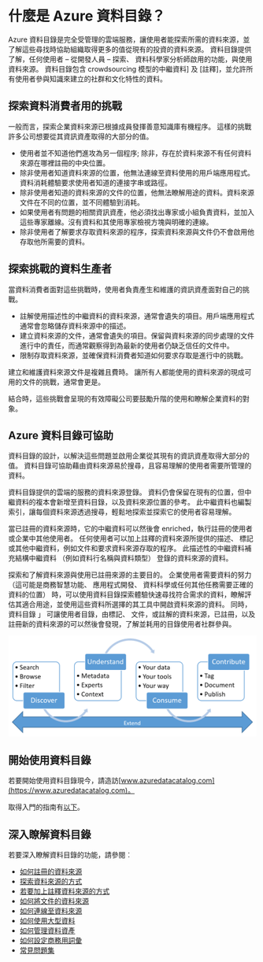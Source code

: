 <properties
   pageTitle="什麼是 Azure 資料目錄？ |Microsoft Azure"
   description="本文提供 Microsoft Azure 資料目錄，包括其功能和設計來解決問題的概觀。 資料目錄提供探索、 瞭解以及使用資料來源的任何使用者 – 從分析師資料科學家開發人員 – 註冊，以啟用的功能。"
   services="data-catalog"
   documentationCenter=""
   authors="steelanddata"
   manager="NA"
   editor=""
   tags=""/>
<tags
   ms.service="data-catalog"
   ms.devlang="NA"
   ms.topic="get-started-article"
   ms.tgt_pltfrm="NA"
   ms.workload="data-catalog"
   ms.date="09/21/2016"
   ms.author="maroche"/>

# <a name="what-is-azure-data-catalog"></a>什麼是 Azure 資料目錄？

Azure 資料目錄是完全受管理的雲端服務，讓使用者能探索所需的資料來源，並了解這些尋找時協助組織取得更多的值從現有的投資的資料來源。 資料目錄提供了解，任何使用者 – 從開發人員 – 探索、 資料科學家分析師啟用的功能，與使用資料來源。 資料目錄包含 crowdsourcing 模型的中繼資料] 及 [註釋]，並允許所有使用者參與知識來建立的社群和文化特性的資料。

## <a name="discovery-challenges-for-data-consumers"></a>探索資料消費者用的挑戰

一般而言，探索企業資料來源已根據成員發揮善意知識庫有機程序。 這樣的挑戰許多公司想要從其資訊資產取得的大部分的值。

-   使用者並不知道他們進攻為另一個程序; 除非，存在於資料來源不有任何資料來源在哪裡註冊的中央位置。
-   除非使用者知道資料來源的位置，他無法連線至資料使用的用戶端應用程式。資料消耗體驗要求使用者知道的連接字串或路徑。
-   除非使用者知道的資料來源的文件的位置，他無法瞭解用途的資料。資料來源文件在不同的位置，並不同體驗到消耗。
-   如果使用者有問題的相關資訊資產，他必須找出專家或小組負責資料，並加入這些專家離線。沒有資料和其使用專家檢視方塊與明確的連線。
-  除非使用者了解要求存取資料來源的程序，探索資料來源與文件仍不會啟用他存取他所需要的資料。

## <a name="discovery-challenges-for-data-producers"></a>探索挑戰的資料生產者

當資料消費者面對這些挑戰時，使用者負責產生和維護的資訊資產面對自己的挑戰。

-   註解使用描述性的中繼資料的資料來源，通常會遺失的項目。用戶端應用程式通常會忽略儲存資料來源中的描述。
-   建立資料來源的文件，通常會遺失的項目。保留與資料來源的同步處理的文件進行中的責任，而通常觀察得到為最新的使用者仍缺乏信任的文件中。
- 限制存取資料來源，並確保資料消費者知道如何要求存取是進行中的挑戰。

建立和維護資料來源文件是複雜且費時。 讓所有人都能使用的資料來源的現成可用的文件的挑戰，通常會更是。

結合時，這些挑戰會呈現的有效障礙公司要鼓勵升階的使用和瞭解企業資料的對象。

## <a name="azure-data-catalog-can-help"></a>Azure 資料目錄可協助

資料目錄的設計，以解決這些問題並啟用企業從其現有的資訊資產取得大部分的值。 資料目錄可協助藉由資料來源易於搜尋，且容易理解的使用者需要所管理的資料。

資料目錄提供的雲端的服務的資料來源登錄。 資料仍會保留在現有的位置，但中繼資料的複本會新增至資料目錄，以及資料來源位置的參考。 此中繼資料也編製索引，讓每個資料來源透過搜尋，輕鬆地探索並探索它的使用者容易理解。

當已註冊的資料來源時，它的中繼資料可以然後會 enriched，執行註冊的使用者或企業中其他使用者。 任何使用者可以加上註釋的資料來源所提供的描述、 標記或其他中繼資料，例如文件和要求資料來源存取的程序。 此描述性的中繼資料補充結構中繼資料 （例如資料行名稱與資料類型） 登錄的資料來源的資料。

探索和了解資料來源與使用已註冊來源的主要目的。 企業使用者需要資料的努力 （這可能是商務智慧功能、 應用程式開發、 資料科學或任何其他任務需要正確的資料的位置） 時，可以使用資料目錄探索體驗快速尋找符合需求的資料，瞭解評估其適合用途，並使用這些資料所選擇的其工具中開啟資料來源的資料。 同時，資料目錄 」 可讓使用者目錄，由標記、 文件，或註解的資料來源，已註冊，以及註冊新的資料來源的可以然後會發現，了解並耗用的目錄使用者社群參與。

![資料目錄功能](./media/data-catalog-what-is-data-catalog/data-catalog-capabilities.png)

## <a name="get-started-with-data-catalog"></a>開始使用資料目錄

若要開始使用資料目錄現今，請造訪[www.azuredatacatalog.com](https://www.azuredatacatalog.com)。

取得入門的指南有[以下](data-catalog-get-started.md)。

## <a name="learn-more-about-data-catalog"></a>深入瞭解資料目錄

若要深入瞭解資料目錄的功能，請參閱︰

* [如何註冊的資料來源](data-catalog-how-to-register.md)
* [探索資料來源的方式](data-catalog-how-to-discover.md)
* [若要加上註釋資料來源的方式](data-catalog-how-to-annotate.md)
* [如何將文件的資料來源](data-catalog-how-to-documentation.md)
* [如何連線至資料來源](data-catalog-how-to-connect.md)
* [如何使用大型資料](data-catalog-how-to-big-data.md)
* [如何管理資料資產](data-catalog-how-to-manage.md)
* [如何設定商務用詞彙](data-catalog-how-to-business-glossary.md)
* [常見問題集](data-catalog-frequently-asked-questions.md)
